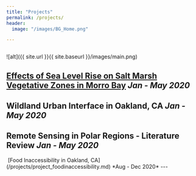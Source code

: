 ```yaml
---
title: "Projects"
permalink: /projects/
header:
  image: "/images/BG_Home.png"

---
```


<img src="{{ site.url }}{{ site.baseurl }}/images/main.PNG" alt="">

![alt]({{ site.url }}{{ site.baseurl }}/images/main.png)

[Effects of Sea Level Rise on Salt Marsh Vegetative Zones in Morro Bay](/projects/project_saltmarsh)
*Jan - May 2020*
---
Wildland Urban Interface in Oakland, CA
*Jan - May 2020*
---
Remote Sensing in Polar Regions - Literature Review
*Jan - May 2020*
---
<img src="{{ site.url }}{{ site.baseurl }}/images/project_foodinaccessibility/main.PNG" alt="">
[Food Inaccessibility in Oakland, CA](/projects/project_foodinaccessibility.md)
*Aug - Dec 2020*
---
